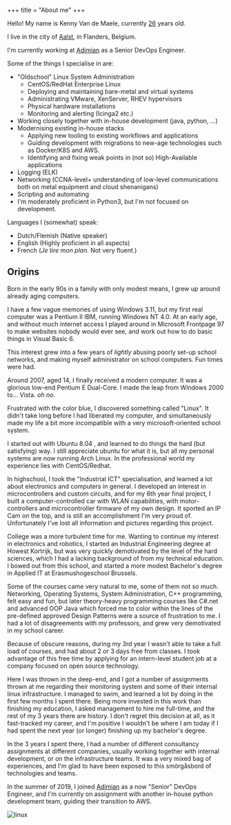 +++
title = "About me"
+++

Hello! My name is Kenny Van de Maele, currently [26](. "note to self: add a code snippet to automatically calculate my age so I don't have to update this number in the future") years old.

I live in the city of [Aalst](https://www.youtube.com/watch?v=drLmRc51Lbw), in Flanders, Belgium.

I'm currently working at [Adimian](https://adimian.com) as a Senior DevOps Engineer.

Some of the things I specialise in are:
- "Oldschool" Linux System Administration
	- CentOS/RedHat Enterprise Linux
	- Deploying and maintaining bare-metal and virtual systems
	- Administrating VMware, XenServer, RHEV hypervisors
	- Physical hardware installations
	- Monitoring and alerting (Icinga2 etc.)
- Working closely together with in-house development (java, python, ...)
- Modernising existing in-house stacks
	- Applying new tooling to existing workflows and applications
	- Guiding development with migrations to new-age technologies such as Docker/K8S and AWS.
	- Identifying and fixing weak points in (not so) High-Available applications
- Logging (ELK)
- Networking (CCNA-level+ understanding of low-level communications both on metal equipment and cloud shenanigans)
- Scripting and automating
- I'm moderately proficient in Python3, but I'm not focused on development.

Languages I (somewhat) speak:
- Dutch/Flemish (Native speaker)
- English (Highly proficient in all aspects)
- French (_Je tire mon plan._ Not very fluent.)

## Origins

Born in the early 90s in a family with only modest means, I grew up around already aging computers.

I have a few vague memories of using Windows 3.11, but my first real computer was a Pentium II IBM, running Windows NT 4.0.
At an early age, and without much internet access I played around in Microsoft Frontpage 97 to make websites nobody would ever see, and work out how to do basic things in Visual Basic 6.

This interest grew into a few years of _lightly_ abusing poorly set-up school networks, and making myself administrator on school computers. Fun times were had.

Around 2007, aged 14, I finally received a modern computer. It was a glorious low-end Pentium E Dual-Core. I made the leap from Windows 2000 to... Vista. _oh no._

Frustrated with the color blue, I discovered something called "Linux". It didn't take long before I had liberated my computer, and simultaneously made my life a bit more incompatible with a very microsoft-oriented school system.

I started out with Ubuntu 8.04 , and learned to do things the hard (but satisfying) way. 
I still appreciate ubuntu for what it is, but all my personal systems are now running Arch Linux. In the professional world my experience lies with CentOS/Redhat.

In highschool, I took the "Industrial ICT" specialisation, and learned a lot about electronics and computers in general. I developed an interest in microcontrollers and custom circuits, and for my 6th year final project, I built a computer-controlled car with WLAN capabilities, with motor-controllers and microcontroller firmware of my own design. It sported an IP Cam on the top, and is still an accomplishment I'm very proud of. Unfortunately I've lost all information and pictures regarding this project.


College was a more turbulent time for me. Wanting to continue my interest in electronics and robotics, I started an Industrial Engineering degree at Howest Kortrijk, but was very quickly demotivated by the level of the hard sciences, which I had a lacking background of from my technical education. I bowed out from this school, and started a more modest Bachelor's degree in Applied IT at Erasmushogeschool Brussels.

Some of the courses came very natural to me, some of them not so much. Networking, Operating Systems, System Administration, C++ programming, felt easy and fun, but later theory-heavy programming courses like C#.net and advanced OOP Java which forced me to color within the lines of the pre-defined approved Design Patterns were a source of frustration to me. I had a lot of disagreements with my professors, and grew very demotivated in my school career.

Because of obscure reasons, during my 3rd year I wasn't able to take a full load of courses, and had about 2 or 3 days free from classes.
I took advantage of this free time by applying for an intern-level student job at a company focused on open source technology. 

Here I was thrown in the deep-end, and I got a number of assignments thrown at me regarding their monitoring system and some of their internal linux infrastructure. I managed to swim, and learned a lot by doing in the first few months I spent there. Being more invested in this work than finishing my education, I asked management to hire me full-time, and the rest of my 3 years there are history. I don't regret this decision at all, as it fast-tracked my career, and I'm positive I wouldn't be where I am today if I had spent the next year (or longer) finishing up my bachelor's degree.

In the 3 years I spent there, I had a number of different consultancy assignments at different companies, usually working together with internal development, or on the infrastructure teams. 
It was a very mixed bag of experiences, and I'm glad to have been exposed to this smörgåsbord of technologies and teams.

In the summer of 2019, I joined [Adimian](https://adimian.com) as a now "Senior" DevOps Engineer, and I'm currently on assignment with another in-house python development team, guiding their transition to AWS.

![linux](https://imgs.xkcd.com/comics/cautionary.png)
